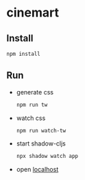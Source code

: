 # cinemart

## Install

```bash
npm install
```

## Run

- generate css

  ```bash
  npm run tw
  ```

- watch css

  ```bash
  npm run watch-tw
  ```

- start shadow-cljs

    ```bash
    npx shadow watch app
    ```

- open [localhost](http://localhost:3000)


